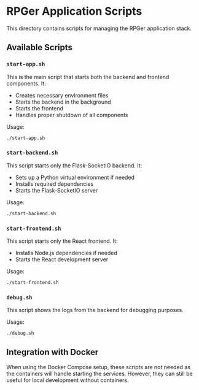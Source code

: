 # RPGer Application Scripts

This directory contains scripts for managing the RPGer application stack.

## Available Scripts

### `start-app.sh`

This is the main script that starts both the backend and frontend components. It:
- Creates necessary environment files
- Starts the backend in the background
- Starts the frontend
- Handles proper shutdown of all components

Usage:
```bash
./start-app.sh
```

### `start-backend.sh`

This script starts only the Flask-SocketIO backend. It:
- Sets up a Python virtual environment if needed
- Installs required dependencies
- Starts the Flask-SocketIO server

Usage:
```bash
./start-backend.sh
```

### `start-frontend.sh`

This script starts only the React frontend. It:
- Installs Node.js dependencies if needed
- Starts the React development server

Usage:
```bash
./start-frontend.sh
```

### `debug.sh`

This script shows the logs from the backend for debugging purposes.

Usage:
```bash
./debug.sh
```

## Integration with Docker

When using the Docker Compose setup, these scripts are not needed as the containers will handle starting the services. However, they can still be useful for local development without containers.
